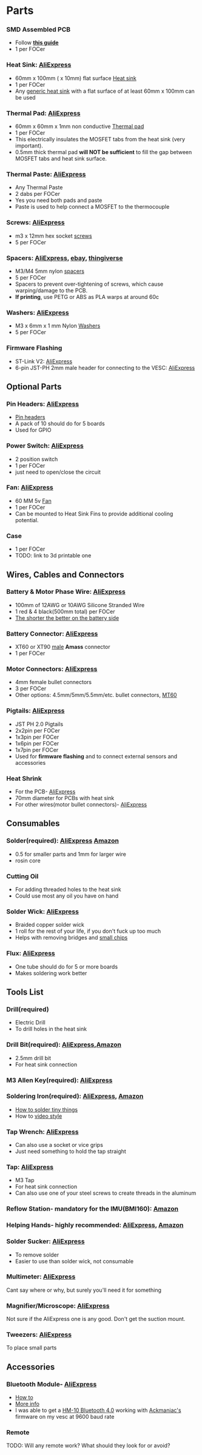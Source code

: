 # Parts

### **SMD Assembled PCB**

* Follow **[this guide](../orderingGuide/readme.md)**
* 1 per FOCer

### **Heat Sink**: [AliExpress](https://www.AliExpress.com/item/32951112852.html)

* 60mm x 100mm ( x 10mm) flat surface [Heat sink](./images/heatSink.jpeg)
* 1 per FOCer
* Any [generic heat sink](./images/heatSink.jpeg) with a flat surface of at least 60mm x 100mm can be used

### **Thermal Pad**: [AliExpress](https://www.AliExpress.com/item/32810504639.html)

* 60mm x 60mm x 1mm non conductive [Thermal pad](./images/thermalPad.jpeg)
* 1 per FOCer
* This electrically insulates the MOSFET tabs from the heat sink (very important).
* 0.5mm thick thermal pad **will NOT be sufficient** to fill the gap between MOSFET tabs and heat sink surface.

### **Thermal Paste**: [AliExpress](https://www.aliexpress.com/item/4000082981600.html)

* Any Thermal Paste
* 2 dabs per FOCer
* Yes you need both pads and paste
* Paste is used to help connect a MOSFET to the thermocouple

### **Screws**: [AliExpress](https://www.AliExpress.com/item/32810872544.html)

* m3 x 12mm hex socket [screws](./images/screws.jpeg)
* 5 per FOCer

### **Spacers**: [AliExpress](https://www.AliExpress.com/item/33047891996.html),  [ebay](https://www.ebay.com/itm/OD7-5mm-Nylon-Round-Spacer-Standoff-For-M3-thread-Screw-Blot-QTY50/183743008473), [thingiverse](https://www.thingiverse.com/thing:2876367)

* M3/M4 5mm nylon [spacers](./images/spacers.jpeg)
* 5 per FOCer
* Spacers to prevent over-tightening of screws, which cause warping/damage to the PCB.
* **If printing**, use PETG or ABS as PLA warps at around 60c

### **Washers**: [AliExpress](https://www.AliExpress.com/item/33021883302.html)

* M3 x 6mm x 1 mm Nylon [Washers](./images/washers.jpeg)
* 5 per FOCer

### **Firmware Flashing**

* ST-Link V2: [AliExpress](https://www.AliExpress.com/item/32792513237.html)
* 6-pin JST-PH 2mm male header for connecting to the VESC: [AliExpress](https://www.AliExpress.com/item/32733307616.html)

## Optional Parts

### **Pin Headers**:  [AliExpress](https://www.AliExpress.com/item/4000909558952.html)

* [Pin headers](pinHeaders.png)
* A pack of 10 should do for 5 boards
* Used for GPIO

### **Power Switch**: [AliExpress](https://www.AliExpress.com/item/4000358463924.html)

* 2 position switch
* 1 per FOCer
* just need to open/close the circuit

### **Fan**: [AliExpress](https://www.AliExpress.com/item/32571979071.html)

* 60 MM 5v [Fan](./images/fan.jpeg)
* 1 per FOCer
* Can be mounted to Heat Sink Fins to provide additional cooling potential.

### **Case**

* 1 per FOCer
* TODO: link to 3d printable one

## Wires, Cables and Connectors

### **Battery & Motor Phase Wire**: [AliExpress](https://www.AliExpress.com/item/33057076463.html)

* 100mm of 12AWG or 10AWG Silicone Stranded Wire
* 1 red & 4 black(500mm total) per FOCer
* [The shorter the better on the battery side](https://www.youtube.com/watch?v=54bb9zpDdZU)

### **Battery Connector**: [AliExpress](https://www.AliExpress.com/item/32546847748.html)

* XT60 or XT90 [male](./images/xt90MvF.jpg) **Amass** connector
* 1 per FOCer

### **Motor Connectors**: [AliExpress](https://www.AliExpress.com/item/32926203705.html)

* 4mm female bullet connectors
* 3 per FOCer
* Other options: 4.5mm/5mm/5.5mm/etc. bullet connectors, [MT60](https://www.aliexpress.com/item/32801541697.html)

### **Pigtails**: [AliExpress](https://www.AliExpress.com/item/32733307616.html)

* JST PH 2.0 Pigtails
* 2x2pin per FOCer
* 1x3pin per FOCer
* 1x6pin per FOCer
* 1x7pin per FOCer
* Used for **firmware flashing** and to connect external sensors and accessories

### **Heat Shrink**

* For the PCB- [AliExpress](https://a.AliExpress.com/_dUNLfKc)
* 70mm diameter for PCBs with heat sink
* For other wires(motor bullet connectors)- [AliExpress](https://www.AliExpress.com/item/33008449230.html)

## Consumables

### **Solder**(required): [AliExpress](https://www.AliExpress.com/item/32946643268.html) [Amazon](https://www.amazon.com/MG-Chemicals-Leaded-Solder-Pocket/dp/B072JQ1N4G)

* 0.5 for smaller parts and 1mm for larger wire
* rosin core

### **Cutting Oil**

* For adding threaded holes to the heat sink
* Could use most any oil you have on hand

### **Solder Wick**: [AliExpress](https://www.aliexpress.com/item/32958719300.html)

* Braided copper solder wick
* 1 roll for the rest of your life, if you don't fuck up too much
* Helps with removing bridges and [small chips](https://youtu.be/8yyUlABj29o)

### **Flux**: [AliExpress](https://www.AliExpress.com/item/32828595199.html)

* One tube should do for 5 or more boards
* Makes soldering work better

## Tools List

### **Drill**(required)

* Electric Drill
* To drill holes in the heat sink

### **Drill Bit**(required): [AliExpress](https://www.aliexpress.com/item/32483226736.html),[Amazon](https://www.amazon.com/gp/product/B07ZQGXWGL)

* 2.5mm drill bit
* For heat sink connection

### **M3 Allen Key**(required): [AliExpress](https://www.AliExpress.com/item/32676647238.html)

### **Soldering Iron**(required): [AliExpress](https://www.AliExpress.com/item/4000019437594.html), [Amazon](https://www.amazon.com/X-Tronic-3020-XTS-Digital-Display-Soldering/dp/B01DGZFSNE)

* [How to solder tiny things](https://www.overclockers.com/how-to-solder-tiny-things/)
* How to [video style](https://youtu.be/b9FC9fAlfQE)

### **Tap Wrench**: [AliExpress](https://www.aliexpress.com/item/32788074995.html)

* Can also use a socket or vice grips
* Just need something to hold the tap straight

### **Tap**: [AliExpress](https://www.aliexpress.com/item/4000465103162.html)

* M3 Tap
* For heat sink connection
* Can also use one of your steel screws to create threads in the aluminum

### **Reflow Station**- mandatory for the IMU(BMI160): [Amazon](https://www.amazon.com/Flexzion-Digital-Soldering-Station-Desoldering/dp/B0154G4A28)

### **Helping Hands**- highly recommended: [AliExpress](https://www.aliexpress.com/item/32974107958.html), [Amazon](https://www.amazon.com/gp/product/B078N9DPQ5)

### **Solder Sucker**: [AliExpress](https://www.aliexpress.com/item/32864628837.html)

* To remove solder
* Easier to use than solder wick, not consumable

### **Multimeter**: [AliExpress](https://www.aliexpress.com/item/33046473408.html)

Cant say where or why, but surely you'll need it for something

### **Magnifier/Microscope**: [AliExpress](https://www.aliexpress.com/item/32816285552.html)

Not sure if the AliExpress one is any good.  Don't get the suction mount.

### **Tweezers**: [AliExpress](https://AliExpress.com/item/33019151832.html)

To place small parts

## Accessories

### **Bluetooth Module**- [AliExpress](https://www.AliExpress.com/item/32833817130.html)

* [How to](https://www.youtube.com/watch?v=PFFiVxFHDM4)
* [More info](https://vesc-project.com/node/234)
* I was able to get a [HM-10 Bluetooth 4.0](https://www.AliExpress.com/item/32888733000.html) working with [Ackmaniac's](http://esk8.news/how-to-ackmaniac-esc-tool/) firmware on my vesc at 9600 baud rate

### **Remote**

TODO: Will any remote work?  What should they look for or avoid?
